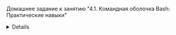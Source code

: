 Домашнее задание к занятию "4.1. Командная оболочка Bash: Практические навыки"
<details>

1. Есть скрипт. Какие значения переменным c,d,e будут присвоены? Почему?

*c=a+b вернёт a+b т.к. a и b указаны без символа $, а символ + воспринимается как оператор только в арифметических операциях

*d=$a+$b вернёт 1+2, т.к. a и b указаны с символом $ и будут восприняты как обращения к переменным  

*e=$(($a+$b)) вернёт 3, т.к. конструкция ((..)) служит для арифметических операций  

2. На нашем локальном сервере упал сервис и мы написали скрипт, который постоянно проверяет
его доступность, записывая дату проверок до тех пор, пока сервис не станет недоступным (после чего скрипт долэен завершится).
В скрипте допущена ошибка, из-за которой выполнение не может завершиться, при этом место на Жёстком Диске
постепенно уменьшается. Что необходимо сделать чтобы его исправить:  
В первой строке пропущена скобка в ((1=1)) и отсутствовало условие выхода esle break.


    while ((1==1))
    do
            curl -ss http://localhost:4757  
            if (($? != 0))  
            then  
                 date >> curl.log  
    else    
    break  
    fi  
    done

Необходимо написать скрипт, который проверяет доступность трёх IP: 192.168.0.1, 173.194.222.113, 87.250.250.242
по 80 порту и записывает результат в файл log. Проверять доступность необходимо 5 раз для каждого узла.  
 

    declare -i keep_checking=1
    while (($keep_checking<=5))
    do
        for host in 192.168.0.1 173.194.222.113 87.250.250.242; do 
            nc -zw1 $host 80
            echo $? $host `date` >> 4-01-3.log
        done
    keep_checking+=1
    sleep 1
    done

3. Необходимо дописать скрипт из пердыдущего задания так, чтобы он выполнялся до тех пор, пока один из узлов не 
   окажется недоступным. Если любой из узлов недоступен - IP этого узла пишется в файл error, скрипт прерывается.


    declare -i keep_checking=1  
    while (($keep_checking==1))  
    do 
        for host in 192.168.0.1 173.194.222.113 87.250.250.242; do  
            nc -zw1 $host 80  
            if (($?==0))  
            then  
                echo $? $host `date` >> 26-12-21.log  
            else  
                echo $host >> error.log  
                keep_checking=0  
            fi  
        done  
    sleep 1  
    done

</details>